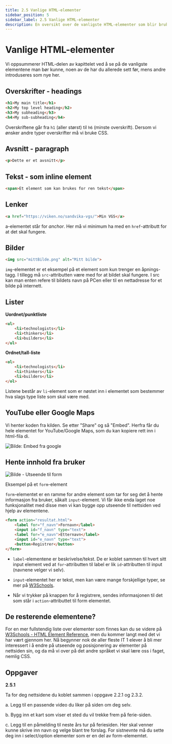 ```yaml
---
title: 2.5 Vanlige HTML-elementer
sidebar_position: 5
sidebar_label: 2.5 Vanlige HTML-elementer
description: En oversikt over de vanligste HTML-elementer som blir brukt.
---
```


# Vanlige HTML-elementer

Vi oppsummerer HTML-delen av kapittelet ved å se på de vanligste elementene man bør kunne, noen av de har du allerede sett før, mens andre introduseres som nye her.

## Overskrifter - headings

```html
<h1>My main title</h1>
<h2>My top level heading</h2>
<h3>My subheading</h3>
<h4>My sub-subheading</h4>
```
Overskriftene går fra `h1` (aller størst) til `h6` (minste overskrift). Dersom vi ønsker andre typer overskrifter må vi bruke CSS.

## Avsnitt - paragraph

```html
<p>Dette er et avsnitt</p>
```

## Tekst - som inline element

```html
<span>Et element som kan brukes for ren tekst</span>
```

## Lenker

```html
<a href="https://viken.no/sandvika-vgs/">Min VGS</a>
```

a-elementet står for *anchor*. Her må vi minimum ha med en `href`-attributt for at det skal fungere.

## Bilder

```html
<img src="mittBilde.png" alt="Mitt bilde">
```

`img`-elementet er et eksempel på et element som kun trenger en åpnings-tagg. I tillegg må `src`-attributten være med for at bildet skal fungere. I src kan man enten refere til bildets navn på PCen eller til en nettadresse for et bilde på internett.

## Lister

**Uordnet/punktliste**

```html
<ul>
    <li>technologists</li>
    <li>thinkers</li>
    <li>builders</li>
</ul>
```

**Ordnet/tall-liste**

```html
<ol>
    <li>technologists</li>
    <li>thinkers</li>
    <li>builders</li>
</ol>
```

Listene består av `li`-element som er nøstet inn i elementet som bestemmer hva slags type liste som skal være med. 

## YouTube eller Google Maps

Vi henter koden fra kilden. Se etter "Share" og så "Embed". Herfra får du hele elementet for YouTube/Google Maps, som du kan kopiere rett inn i html-fila di.

![Bilde: Embed fra google](./bilder/2_5%20-%20elementer/embed.png)

## Hente innhold fra bruker

![Bilde - Utseende til form](./bilder/2_5%20-%20elementer/form.png)

Eksempel på et `form`-element

`form`-elementet er en ramme for andre element som tar for seg det å hente informasjon fra bruker, såkalt `input`-element. Vi får ikke enda laget noe funksjonalitet med disse men vi kan bygge opp utseende til nettsiden ved hjelp av elementene.

```html
<form action="resultat.html">
    <label for="f_navn">Fornavn</label>
    <input id="f_navn" type="text">
    <label for="e_navn">Etternavn</label>
    <input id="e_navn" type="text">
    <button>Registrer</button>
</form>
```

* `label`-elementene er beskrivelse/tekst. De er koblet sammen til hvert sitt input element ved at `for`-attributten til label er lik `id`-attributten til input (navnene velger vi selv).

* `input`-elementet her er tekst, men kan være mange forskjellige typer, se mer på [W3Schools](https://www.w3schools.com/html/html_forms.asp).

* Når vi trykker på knappen for å registrere, sendes informasjonen til det som står i `action`-attributtet til form elementet.

## De resterende elementene?

For en mer fullstendig liste over elementer som finnes kan du se videre på [W3Schools - HTML Element Reference](https://www.w3schools.com/tags/default.asp), men du kommer langt med det vi har vært gjennom her. Nå begynner nok de aller fleste IT 1 elever å bli mer interessert i å endre på utseende og posisjonering av elementer på nettsiden sin, og da må vi over på det andre språket vi skal lære oss i faget, nemlig CSS.


## Oppgaver

**2.5.1**

Ta for deg nettsidene du koblet sammen i oppgave 2.2.1 og 2.3.2. 

a. Legg til en passende video du liker på siden om deg selv.

b. Bygg inn et kart som viser et sted du vil trekke frem på ferie-siden.

c. Legg til en påmelding til neste års tur på feriesiden. Her skal venner kunne skrive inn navn og velge blant tre forslag. For sistnevnte må du sette deg inn i select/option elementer som er en del av form-elememtet.